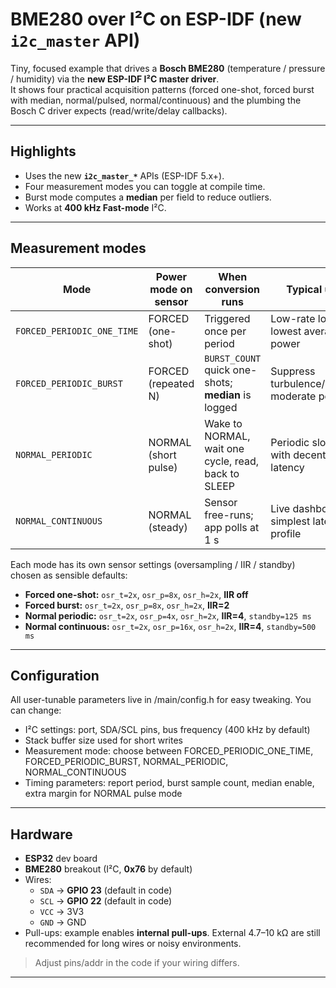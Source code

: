 # BME280 over I²C on ESP-IDF (new `i2c_master` API)

Tiny, focused example that drives a **Bosch BME280** (temperature / pressure / humidity) via the **new ESP-IDF I²C master driver**.  
It shows four practical acquisition patterns (forced one-shot, forced burst with median, normal/pulsed, normal/continuous) and the plumbing the Bosch C driver expects (read/write/delay callbacks).

---

## Highlights

- Uses the new **`i2c_master_*`** APIs (ESP-IDF 5.x+).
- Four measurement modes you can toggle at compile time.
- Burst mode computes a **median** per field to reduce outliers.
- Works at **400 kHz Fast-mode** I²C.

---

## Measurement modes

| Mode                      | Power mode on sensor | When conversion runs                                  | Typical use                                   |
|---------------------------|----------------------|-------------------------------------------------------|-----------------------------------------------|
| `FORCED_PERIODIC_ONE_TIME`| FORCED (one-shot)    | Triggered once per period                             | Low-rate logging, lowest average power        |
| `FORCED_PERIODIC_BURST`   | FORCED (repeated N)  | `BURST_COUNT` quick one-shots; **median** is logged   | Suppress turbulence/spikes, moderate power    |
| `NORMAL_PERIODIC`         | NORMAL (short pulse) | Wake to NORMAL, wait one cycle, read, back to SLEEP   | Periodic slotting with decent latency         |
| `NORMAL_CONTINUOUS`     | NORMAL (steady)      | Sensor free-runs; app polls at 1 s                    | Live dashboards; simplest latency profile     |

Each mode has its own sensor settings (oversampling / IIR / standby) chosen as sensible defaults:

- **Forced one-shot:** `osr_t=2x`, `osr_p=8x`, `osr_h=2x`, **IIR off**
- **Forced burst:** `osr_t=2x`, `osr_p=8x`, `osr_h=2x`, **IIR=2**
- **Normal periodic:** `osr_t=2x`, `osr_p=4x`, `osr_h=2x`, **IIR=4**, `standby=125 ms`
- **Normal continuous:** `osr_t=2x`, `osr_p=16x`, `osr_h=2x`, **IIR=4**, `standby=500 ms`

---

## Configuration
All user-tunable parameters live in /main/config.h for easy tweaking.
You can change:
- I²C settings: port, SDA/SCL pins, bus frequency (400 kHz by default)
- Stack buffer size used for short writes
- Measurement mode: choose between FORCED_PERIODIC_ONE_TIME, FORCED_PERIODIC_BURST, NORMAL_PERIODIC, NORMAL_CONTINUOUS
- Timing parameters: report period, burst sample count, median enable, extra margin for NORMAL pulse mode

---

## Hardware

- **ESP32** dev board  
- **BME280** breakout (I²C, **0x76** by default)  
- Wires:  
  - `SDA` → **GPIO 23** (default in code)  
  - `SCL` → **GPIO 22** (default in code)  
  - `VCC` → 3V3  
  - `GND` → GND  
- Pull-ups: example enables **internal pull-ups**. External 4.7–10 kΩ are still recommended for long wires or noisy environments.

> Adjust pins/addr in the code if your wiring differs.

---
